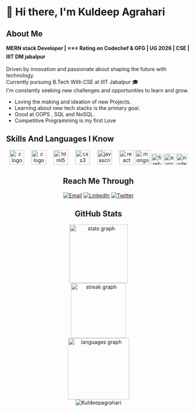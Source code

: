 # 👋 Hi there, I'm Kuldeep Agrahari

## About Me

<b>MERN stack Developer | ⭐⭐⭐ Rating on Codechef & GFG | UG 2026 | CSE | IIIT DM jabalpur</b>
<br />
<br />
Driven by innovation and passionate about shaping the future with technology. 
<br />
Currently pursuing B.Tech With CSE at IIIT Jabalpur 🎓
<br />
I'm constantly seeking new challenges and opportunities to learn and grow.
<br />
- Loving the making and ideation of new Projects.
- Learning about new tech stacks is the primary goal.
- Good at OOPS , SQL and NoSQL.
- Competitive Programming is my first Love

## Skills And Languages I Know
<div align="center">


  <img src="https://cdn.jsdelivr.net/gh/devicons/devicon/icons/c/c-original.svg" height="40" alt="c logo"  />
  <img width="12" />

  <img src="https://freepngimg.com/thumb/c++/2-2-c++-png-clipart-thumb.png" height="40" alt="c logo"  />
  <img width="12" />
  <img src="https://cdn.jsdelivr.net/gh/devicons/devicon/icons/html5/html5-original.svg" height="40" alt="html5 logo"  />
  <img width="12" />
  <img src="https://cdn.jsdelivr.net/gh/devicons/devicon/icons/css3/css3-original.svg" height="40" alt="css3 logo"  />
  <img width="12" />
  <img src="https://cdn.jsdelivr.net/gh/devicons/devicon/icons/javascript/javascript-original.svg" height="40" alt="javascript logo"  />
  <img width="12" />
  <img src="https://cdn.jsdelivr.net/gh/devicons/devicon/icons/react/react-original.svg" height="40" alt="react logo"  />
  <img src="https://cdn.jsdelivr.net/gh/devicons/devicon@latest/icons/mongodb/mongodb-original.svg" height="40" alt="mongo db" />
<img src="https://cdn.jsdelivr.net/gh/devicons/devicon/icons/firebase/firebase-plain.svg" height="30" alt="firebase logo" title="Firebase" />
<img style="background-color:white" src="https://cdn.jsdelivr.net/gh/devicons/devicon/icons/express/express-original.svg" height="30" alt="express logo" title="Express" />
<img src="https://cdn.jsdelivr.net/gh/devicons/devicon@latest/icons/node/node-original.svg" height="30" alt="node logo" title="Node" />


## Reach Me Through
[![Email](https://img.shields.io/badge/-Email-red?style=for-the-badge&logo=gmail&logoColor=white)](mailto:kuldeepagrahari9103@gmail.com)
[![LinkedIn](https://img.shields.io/badge/-LinkedIn-blue?style=for-the-badge&logo=linkedin&logoColor=white)](https://www.linkedin.com/in/kuldeep-agrahari-56b159260/)
[![Twitter](https://img.shields.io/badge/-Twitter-1c1c1c?style=for-the-badge&logo=Twitter&logoColor=white)](https://twitter.com/kuldeep_106)

## GitHub Stats
<div align="center">
  <img src="https://github-readme-stats.vercel.app/api?username=Kuldeepagrahari&hide_title=false&hide_rank=false&show_icons=true&include_all_commits=true&count_private=true&disable_animations=false&theme=react&locale=en&hide_border=true&order=1" height="159" alt="stats graph" /> <br>
  <img src="https://streak-stats.demolab.com?user=Kuldeepagrahari&locale=en&mode=daily&theme=react&hide_border=true&border_radius=5&order=3" height="150" alt="streak graph" /> <br>
  <img src="https://github-readme-stats.vercel.app/api/top-langs?username=Kuldeepagrahari&locale=en&hide_title=false&layout=compact&card_width=320&langs_count=5&theme=react&hide_border=true&order=2" height="167" alt="languages graph"  />
</div>
<div align = "center">
<img src="https://komarev.com/ghpvc/?username=Kuldeepagrahari&label=Profile%20views&color=0e75b6&style=flat" alt="Kuldeepagrahari" /> </p>
</div>
</div>
